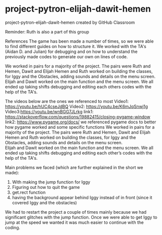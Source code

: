 # project-pytron-elijah-dawit-hemen
project-pytron-elijah-dawit-hemen created by GitHub Classroom

Reminder: Ruth is also a part of this group 

References 
The game has been made a number of times, so we were able to find different guides on how to structure it.
We worked with the TA's (Aidan D. and Julian) for debugging and on how to understand the previously made codes to generate 
our own on lines of code.  

We worked in pairs for a majority of the project. The pairs were Ruth and Hemen, Dawit and Elijah
Hemen and Ruth worked on building the classes, for Iggy and the Obstacles, adding sounds and details on the menu screen.    
Elijah and Dawit worked on the main function and the menu screen. 
We all ended up taking shifts debugging and editing each others codes with the help of the TA's. 

The videos below are the ones we referenced to most 
Video1: https://youtu.be/hUC4cseJdBQ
Video2: https://youtu.be/K6mJqSnwj1g
Video3:https://youtu.be/wnBGG7JLrkg 
link1: https://stackoverflow.com/questions/19882415/closing-pygame-window
link2: https://www.pygame.org/docs/ we referenced pygame docs to better how pygame worked and some specific functions 
We worked in pairs for a majority of the project. The pairs were Ruth and Hemen, Dawit and Elijah
Hemen and Ruth worked on building the classes, for Iggy and the Obstacles, adding sounds and details on the menu screen.    
Elijah and Dawit worked on the main function and the menu screen. 
We all ended up taking shifts debugging and editing each other’s codes with the help of the TA's. 

Main problems we faced (which are further explained in the short we made):
1. With making the jump function for Iggy 
2. Figuring out how to quit the game 
3. get.rect function 
4. having the background appear behind Iggy instead of in front (since it covered Iggy and the obstacles)

We had to restart the project a couple of times mainly because we had significant glitches with the jump function. 
Once we were able to get Iggy to jump at the speed we wanted it was much easier to continue with the coding. 
